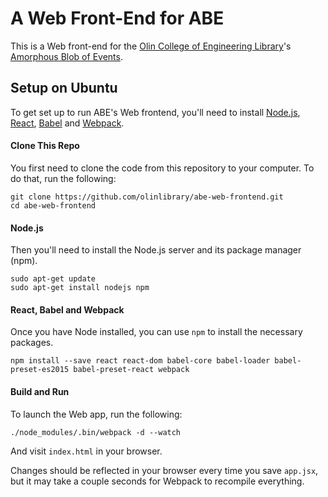 # A Web Front-End for ABE
This is a Web front-end for the
[Olin College of Engineering Library](http://www.olin.build')'s
[Amorphous Blob of Events](https://github.com/olinlibrary/ABE).

## Setup on Ubuntu

To get set up to run ABE's Web frontend, you'll need to install [Node.js](https://nodejs.org/en/https://nodejs.org/en/),
[React](https://facebook.github.io/react/), [Babel](https://babeljs.io/) and [Webpack](https://webpack.js.org/).

#### Clone This Repo

You first need to clone the code from this repository to your computer. To do that, run the following:

    git clone https://github.com/olinlibrary/abe-web-frontend.git
    cd abe-web-frontend

#### Node.js

Then you'll need to install the Node.js server and its package manager (npm).

    sudo apt-get update
    sudo apt-get install nodejs npm

#### React, Babel and Webpack

Once you have Node installed, you can use `npm` to install the necessary packages.

    npm install --save react react-dom babel-core babel-loader babel-preset-es2015 babel-preset-react webpack

#### Build and Run

To launch the Web app, run the following:

    ./node_modules/.bin/webpack -d --watch

And visit `index.html` in your browser.

Changes should be reflected in your browser every time you save `app.jsx`,
but it may take a couple seconds for Webpack to recompile everything.